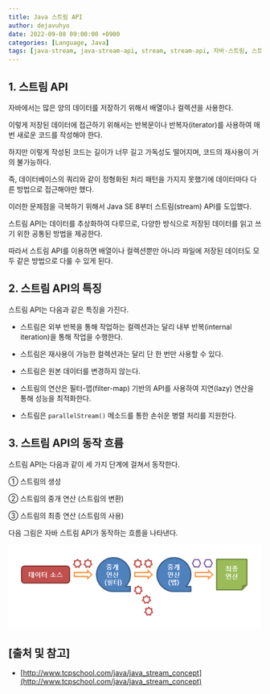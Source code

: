 ```yaml
---
title: Java 스트림 API
author: dejavuhyo
date: 2022-09-08 09:00:00 +0900
categories: [Language, Java]
tags: [java-stream, java-stream-api, stream, stream-api, 자바-스트림, 스트림, 스트림-api]
---
```


## 1. 스트림 API
자바에서는 많은 양의 데이터를 저장하기 위해서 배열이나 컬렉션을 사용한다.

이렇게 저장된 데이터에 접근하기 위해서는 반복문이나 반복자(iterator)를 사용하여 매번 새로운 코드를 작성해야 한다.

하지만 이렇게 작성된 코드는 길이가 너무 길고 가독성도 떨어지며, 코드의 재사용이 거의 불가능하다.

즉, 데이터베이스의 쿼리와 같이 정형화된 처리 패턴을 가지지 못했기에 데이터마다 다른 방법으로 접근해야만 했다.

이러한 문제점을 극복하기 위해서 Java SE 8부터 스트림(stream) API를 도입했다.

스트림 API는 데이터를 추상화하여 다루므로, 다양한 방식으로 저장된 데이터를 읽고 쓰기 위한 공통된 방법을 제공한다.

따라서 스트림 API를 이용하면 배열이나 컬렉션뿐만 아니라 파일에 저장된 데이터도 모두 같은 방법으로 다룰 수 있게 된다.

## 2. 스트림 API의 특징
스트림 API는 다음과 같은 특징을 가진다.

* 스트림은 외부 반복을 통해 작업하는 컬렉션과는 달리 내부 반복(internal iteration)을 통해 작업을 수행한다.

* 스트림은 재사용이 가능한 컬렉션과는 달리 단 한 번만 사용할 수 있다.

* 스트림은 원본 데이터를 변경하지 않는다.

* 스트림의 연산은 필터-맵(filter-map) 기반의 API를 사용하여 지연(lazy) 연산을 통해 성능을 최적화한다.

* 스트림은 `parallelStream()` 메소드를 통한 손쉬운 병렬 처리를 지원한다.

## 3. 스트림 API의 동작 흐름
스트림 API는 다음과 같이 세 가지 단계에 걸쳐서 동작한다.

① 스트림의 생성

② 스트림의 중개 연산 (스트림의 변환)

③ 스트림의 최종 연산 (스트림의 사용)

다음 그림은 자바 스트림 API가 동작하는 흐름을 나타낸다.

![operation-principle](/assets/img/2022-09-08-java-stream/operation-principle.png)

## [출처 및 참고]
* [http://www.tcpschool.com/java/java_stream_concept](http://www.tcpschool.com/java/java_stream_concept)
